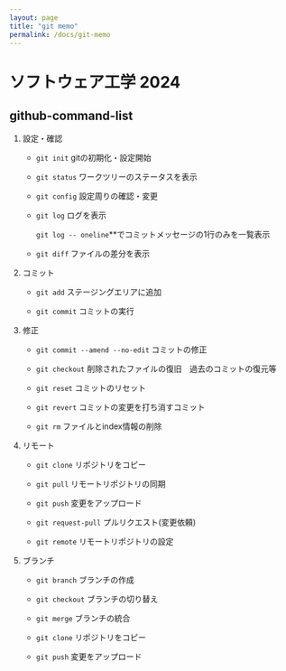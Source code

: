 ```yaml
---
layout: page
title: "git memo"
permalink: /docs/git-memo
---
```


# ソフトウェア工学 2024

## github-command-list  

1. 設定・確認
    - `git init`
         gitの初期化・設定開始

    - `git status`
        ワークツリーのステータスを表示

    - `git config`
        設定周りの確認・変更

    - `git log`
        ログを表示

        `git log -- oneline`**でコミットメッセージの1行のみを一覧表示

    - `git diff`
        ファイルの差分を表示


1. コミット
    - `git add`
        ステージングエリアに追加

    - `git commit`
        コミットの実行


1. 修正
    - `git commit --amend --no-edit`
        コミットの修正

    - `git checkout`
        削除されたファイルの復旧　過去のコミットの復元等

    - `git reset`
        コミットのリセット

    - `git revert`
        コミットの変更を打ち消すコミット

    - `git rm`
        ファイルとindex情報の削除


1. リモート
    - `git clone`
        リポジトリをコピー

    - `git pull`
        リモートリポジトリの同期

    - `git push`
        変更をアップロード

    - `git request-pull`
        プルリクエスト(変更依頼)

    - `git remote`
        リモートリポジトリの設定


1. ブランチ
    - `git branch`
        ブランチの作成

    - `git checkout`
        ブランチの切り替え

    - `git merge`
        ブランチの統合

    - `git clone`
        リポジトリをコピー

    - `git push`
        変更をアップロード